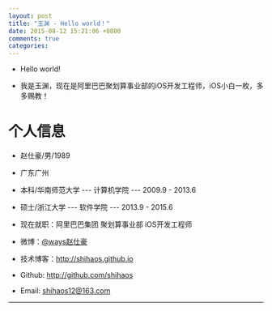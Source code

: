 ```yaml
---
layout: post
title: "玉渊 - Hello world！"
date: 2015-08-12 15:21:06 +0800
comments: true
categories: 
---
```


* Hello world!

* 我是玉渊，现在是阿里巴巴聚划算事业部的iOS开发工程师，iOS小白一枚，多多赐教！


# 个人信息

 - 赵仕豪/男/1989 
 
 - 广东广州
 
 - 本科/华南师范大学 ---   计算机学院 --- 2009.9 - 2013.6
 
 - 硕士/浙江大学    --- 软件学院 --- 2013.9 - 2015.6
 
 - 现在就职：阿里巴巴集团 聚划算事业部  iOS开发工程师
 
 - 微博：[@ways赵仕豪](http://weibo.com/qqways)  
 
 - 技术博客：http://shihaos.github.io 
 
 - Github: http://github.com/shihaos
 
 - Email: shihaos12@163.com  
 
---

